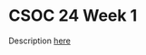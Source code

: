 # CSOC 24 Week 1

Description [here](https://0xkn1gh7.notion.site/Week-1-Diving-into-Digital-Forensics-OSINT-00276a8934e449be9c0b5cbe891d834b)
